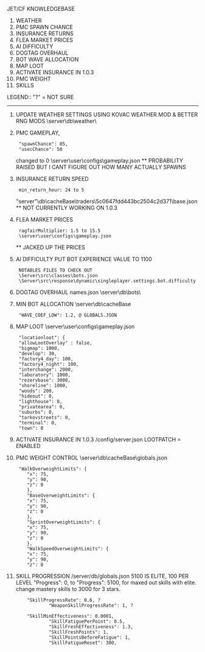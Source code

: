 JET/CF KNOWLEDGEBASE


1. WEATHER
2. PMC SPAWN CHANCE
3. INSURANCE RETURNS
4. FLEA MARKET PRICES
5. AI DIFFICULTY
6. DOGTAG OVERHAUL
7. BOT WAVE ALLOCATION
8. MAP LOOT
9. ACTIVATE INSURANCE IN 1.0.3
10. PMC WEIGHT
11. SKILLS

LEGEND::
"?" = NOT SURE

---

1. UPDATE WEATHER SETTINGS USING KOVAC WEATHER MOD & BETTER RNG MODS
	\server\db\weather\

2. PMC GAMEPLAY, 

		"spawnChance": 85,
		"usecChance": 50
	
	changed to 0
	\server\user\configs\gameplay.json
	** PROBABILITY RAISED BUT I CANT FIGURE OUT HOW MANY ACTUALLY SPAWNS 
	
3. INSURANCE RETURN SPEED

		min_return_hour: 24 to 5 

	\"server"\db\cacheBase\traders\5c0647fdd443bc2504c2d371\base.json
	 ** NOT CURRENTLY WORKING ON 1.0.3
	
4. FLEA MARKET PRICES 
		
		ragfairMultiplier: 1.5 to 15.5
		\server\user\configs\gameplay.json
	
	** JACKED UP THE PRICES
	
5. AI DIFFICULTY
	PUT BOT EXPERIENCE VALUE TO 1100
	
		NOTABLES FILES TO CHECK OUT
		\Server\src\classes\bots.json
		\Server\src\response\dynamic\singleplayer.settings.bot.difficulty
		
6. DOGTAG OVERHAUL
	names.json
	\server\db\bots\
				
7. MIN BOT ALLOCATION 
	\server\db\cacheBase
	
		"WAVE_COEF_LOW": 1.2, @ GLOBALS.JSON

8. MAP LOOT
	\server\user\configs\gameplay.json
		
		"locationloot": {
		"allowLootOverlay" : false,
		"bigmap": 1000,
		"develop": 30,
		"factory4_day": 100,
		"factory4_night": 100,
		"interchange": 2000,
		"laboratory": 1000,
		"rezervbase": 3000,
		"shoreline": 1000,
		"woods": 200,
		"hideout": 0,
		"lighthouse": 0,
		"privatearea": 0,
		"suburbs": 0,
		"tarkovstreets": 0,
		"terminal": 0,
		"town": 0
					
9. ACTIVATE INSURANCE IN 1.0.3
	/config/server.json
		LOOTPATCH = ENABLED
		
10. PMC WEIGHT CONTROL 
	\server\db\cacheBase\globals.json
	 
		 "WalkOverweightLimits": {
			"x": 75,
			"y": 90,
			"z": 0
		    },
		    "BaseOverweightLimits": {
			"x": 75,
			"y": 90,
			"z": 0
		    },
		    "SprintOverweightLimits": {
			"x": 75,
			"y": 90,
			"z": 0
		    },
		    "WalkSpeedOverweightLimits": {
			"x": 75,
			"y": 90,
			"z": 0
		
11. SKILL PROGRESSION
	/server/db/globals.json
	5100 IS ELITE, 100 PER LEVEL
	"Progress": 0, to "Progress": 5100, for maxed out skills with elite.
		change mastery skills to 3000 for 3 stars.
			
			"SkillProgressRate": 0.6, ?
            		"WeaponSkillProgressRate": 1, ?
			
			"SkillMinEffectiveness": 0.0001,
            		"SkillFatiguePerPoint": 0.5,
            		"SkillFreshEffectiveness": 1.3,
            		"SkillFreshPoints": 1,
            		"SkillPointsBeforeFatigue": 1,
            		"SkillFatigueReset": 300,

